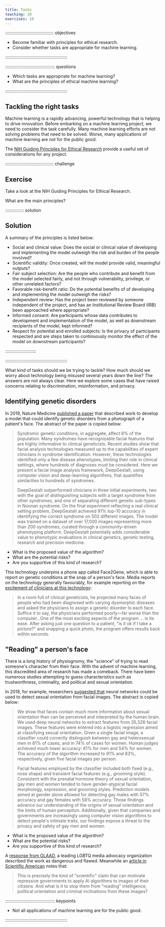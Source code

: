 ```yaml
---
title: Tasks
teaching: 20
exercises: 10
---
```


::::::::::::::::::::::::::::::::::::::: objectives

- Become familiar with principles for ethical research.
- Consider whether tasks are appropriate for machine learning.

::::::::::::::::::::::::::::::::::::::::::::::::::

:::::::::::::::::::::::::::::::::::::::: questions

- Which tasks are appropriate for machine learning?
- What are the principles of ethical machine learning?

::::::::::::::::::::::::::::::::::::::::::::::::::

## Tackling the right tasks

Machine learning is a rapidly advancing, powerful technology that is helping to drive innovation. Before embarking on a machine learning project, we need to consider the task carefully. Many machine learning efforts are not solving problems that need to be solved. Worse, many applications of machine learning are not for the public good.

The [NIH Guiding Principles for Ethical Research](https://www.nih.gov/health-information/nih-clinical-research-trials-you/guiding-principles-ethical-research) provide a useful set of considerations for any project.

:::::::::::::::::::::::::::::::::::::::  challenge

## Exercise

Take a look at the NIH Guiding Principles for Ethical Research.

What are the main principles?

:::::::::::::::  solution

## Solution

A summary of the principles is listed below:

- Social and clinical value: Does the social or clinical value of developing and implementing the model outweigh the risk and burden of the people involved?
- Scientific validity: Once created, will the model provide valid, meaningful outputs?
- Fair subject selection: Are the people who contribute and benefit from the model selected fairly, and not through vulnerability, privilege, or other unrelated factors?
- Favorable risk-benefit ratio: Do the potential benefits of of developing and implementing the model outweigh the risks?
- Independent review: Has the project been reviewed by someone independent of the project, and has an Institutional Review Board (IRB) been approached where appropriate?
- Informed consent: Are participants whose data contributes to development and implementation of the model, as well as downstream recipients of the model, kept informed?
- Respect for potential and enrolled subjects: Is the privacy of participants respected and are steps taken to continuously monitor the effect of the model on downstream participants?
  
  

:::::::::::::::::::::::::

::::::::::::::::::::::::::::::::::::::::::::::::::

What kind of tasks should we be trying to tackle? How much should we worry about technology being misused several years down the line? The answers are not always clear. Here we explore some cases that have raised concerns relating to discrimination, misinformation, and privacy.

## Identifying genetic disorders

In 2019, Nature Medicine [published a paper](https://www.nature.com/articles/s41591-018-0279-0.epdf) that described work to develop a model that could identify genetic disorders from a photograph of a patient's face. The abstract of the paper is copied below:

> Syndromic genetic conditions, in aggregate, affect 8% of the population. Many syndromes have recognizable facial features that are highly informative to clinical geneticists. Recent studies show that facial analysis technologies measured up to the capabilities of expert clinicians in syndrome identification. However, these technologies identified only a few disease phenotypes, limiting their role in clinical settings, where hundreds of diagnoses must be considered. Here we present a facial image analysis framework, DeepGestalt, using computer vision and deep-learning algorithms, that quantifies similarities to hundreds of syndromes.
> 
> DeepGestalt outperformed clinicians in three initial experiments, two with the goal of distinguishing subjects with a target syndrome from other syndromes, and one of separating different genetic sub-types in Noonan syndrome. On the final experiment reflecting a real clinical setting problem, DeepGestalt achieved 91% top-10 accuracy in identifying the correct syndrome on 502 different images. The model was trained on a dataset of over 17,000 images representing more than 200 syndromes, curated through a community-driven phenotyping platform. DeepGestalt potentially adds considerable value to phenotypic evaluations in clinical genetics, genetic testing, research and precision medicine.

- What is the proposed value of the algorithm?
- What are the potential risks?
- Are you supportive of this kind of research?

This technology underpins a phone app called Face2Gene, which is able to report on genetic conditions at the snap of a person's face. Media reports on the technology generally favourably, for example reporting on the [excitement of clinicians at this technology](https://www.genengnews.com/insights/a-i-gets-in-the-face-of-rare-genetic-diseases/):

> In a room full of clinical geneticists, he projected many faces of people who had been diagnosed with varying dysmorphic diseases and asked the physicians to assign a genetic disorder to each face. Suffice it to say, the physicians performed poorly—far worse than the computer...One of the most exciting aspects of the program ... is its ease. After asking just one question to a patient, "is it ok if I take a picture?" and snapping a quick photo, the program offers results back within seconds.

<!-- >
https://www.nature.com/articles/d41586-019-00027-x

- "Face2Gene's recognition rate for Down syndrome was 80% among white Belgian children, it was just 37% for black Congolese children" affect your view?
-->

## "Reading" a person's face

There is a long history of physiognomy, the "science" of trying to read someone's character from their face. With the advent of machine learning, this discredited area of research has made a comeback. There have been numerous studies attempting to guess characteristics such as trustworthness, criminality, and political and sexual orientation.

In 2018, for example, researchers [suggested that](https://www.gsb.stanford.edu/faculty-research/publications/deep-neural-networks-are-more-accurate-humans-detecting-sexual) neural networks could be used to detect  sexual orientation from facial images. The abstract is copied below:

> We show that faces contain much more information about sexual orientation than can be perceived and interpreted by the human brain. We used deep neural networks to extract features from 35,326 facial images. These features were entered into a logistic regression aimed at classifying sexual orientation. Given a single facial image, a classifier could correctly distinguish between gay and heterosexual men in 81% of cases, and in 74% of cases for women. Human judges achieved much lower accuracy: 61% for men and 54% for women. The accuracy of the algorithm increased to 91% and 83%, respectively, given five facial images per person.
> 
> Facial features employed by the classifier included both fixed (e.g., nose shape) and transient facial features (e.g., grooming style). Consistent with the prenatal hormone theory of sexual orientation, gay men and women tended to have gender-atypical facial morphology, expression, and grooming styles. Prediction models aimed at gender alone allowed for detecting gay males with 57% accuracy and gay females with 58% accuracy. Those findings advance our understanding of the origins of sexual orientation and the limits of human perception. Additionally, given that companies and governments are increasingly using computer vision algorithms to detect people's intimate traits, our findings expose a threat to the privacy and safety of gay men and women.

- What is the proposed value of the algorithm?
- What are the potential risks?
- Are you supportive of this kind of research?

A [response from GLAAD](https://www.glaad.org/blog/glaad-and-hrc-call-stanford-university-responsible-media-debunk-dangerous-flawed-report), a leading LGBTQ media advocacy organization described the work as dangerous and flawed. Meanwhile an [article in Scientific American](https://blogs.scientificamerican.com/observations/can-we-read-a-persons-character-from-facial-images/) notes that:

> This is precisely the kind of "scientific" claim that can motivate repressive governments to apply AI algorithms to images of their citizens. And what is it to stop them from "reading" intelligence, political orientation and criminal inclinations from these images?

<!--

## Reflection.

TODO: there should be a reflection here. What is an appropriate task. What is an ethical consideration? Say a few words. Who makes the decision and based on what. REFLECTION. 1. Regulation 2. Social 3. 

## Imitation

<!-- TODO: 

https://economictimes.indiatimes.com/magazines/panache/deep-nostalgia-new-online-ai-tool-brings-portraits-of-dead-relatives-to-life-some-call-it-spooky/articleshow/81245242.cms?from=mdr

https://www.theverge.com/a/luka-artificial-intelligence-memorial-roman-mazurenko-bot

Deep fakes.

## Surveillance and privacy

<!-- TODO: 

https://blogs.microsoft.com/on-the-issues/2018/12/06/facial-recognition-its-time-for-action/

https://www.nature.com/articles/d41586-020-03188-2

http://www.policingethicspanel.london/uploads/4/4/0/7/44076193/live_facial_recognition_final_report_may_2019.pdf

https://www.adalovelaceinstitute.org/report/beyond-face-value-public-attitudes-to-facial-recognition-technology/

https://blogs.microsoft.com/on-the-issues/2018/12/06/facial-recognition-its-time-for-action/

-->



:::::::::::::::::::::::::::::::::::::::: keypoints

- Not all applications of machine learning are for the public good.

::::::::::::::::::::::::::::::::::::::::::::::::::


